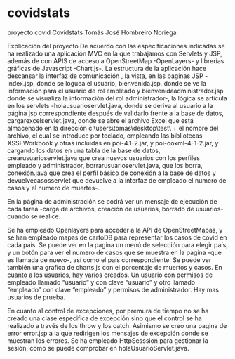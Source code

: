 # covidstats
proyecto covid
Covidstats
Tomás José Hombreiro Noriega

Explicación del proyecto
De acuerdo con las especificaciones indicadas se ha realizado una aplicación MVC en la que trabajamos con Servlets y JSP, además de con APIS de acceso a OpenStreetMap -OpenLayers- y librerías gráficas de Javascript -Chart.js-.
La estructura de la aplicación hace descansar la interfaz de comunicación , la vista, en las paginas JSP -index.jsp, donde se loguea el usuario, bienvenida.jsp, donde se ve la información para el usuario de rol empleado y bienvenidaadministrador.jsp donde se visualiza la información del rol administrador-, la lógica se articula en los servlets -holausuarioservlet.java, donde se deriva al usuario a la página jsp correspondiente después de validarlo frente a la base de datos, cargarexcelservlet.java, donde se abre el archivo Excel que está almacenado en la dirección c:\users\tomas\desktop\test\ + el nombre del archivo, el cual se introduce por teclado, empleando las bibliotecas XSSFWorkbook y otras incluidas en poi-4.1-2.jar, y poi-ooxml-4-1-2.jar, y cargando los datos en una tabla de la base de datos, crearusuarioservlet.java que crea nuevos usuarios con los perfiles empleado y administrador, borrarusuarioservlet.java, que los borra, conexión.java que crea el perfil básico de conexión a la base de datos y devuelvecasosservlet que devuelve a la interfaz de empleado el numero de casos y el numero de muertes-.

 
En la página de administración se podrá ver un mensaje de ejecución de cada tarea -carga de archivos, creación de usuarios, borrado de usuarios- cuando se realice.

 
Se ha empleado Openlayers para acceder a la API de OpenStreetMapas, y se han empleado mapas de cartoDB para representar los casos de covid en cada país. Se puede ver en la pagina un menú de selección para elegir país, y un botón para ver el numero de casos que se muestra en la pagina -que es llamada de nuevo-, así como el país correspondiente. Se puede ver también una grafica de charts.js con el porcentaje de muertos y casos.
En cuanto a los usuarios, hay varios creados. Un usuario con permisos de empleado llamado “usuario” y con clave “usuario” y otro llamado “empleado” con clave “empleado” y permisos de administrador. Hay mas usuarios de prueba.
 
 
 
En cuanto al control de excepciones, por premura de tiempo no se ha creado una clase especifica de excepción sino que el control se ha realizado a través de los throw y los catch. Asimismo se creo una pagina de error error.jsp a la que redirigen los mensajes de excepción donde se muestran los errores.
Se ha empleado HttpSesssion para gestionar la sesión, como se puede comprobar en holaUsuarioServlet.java.

